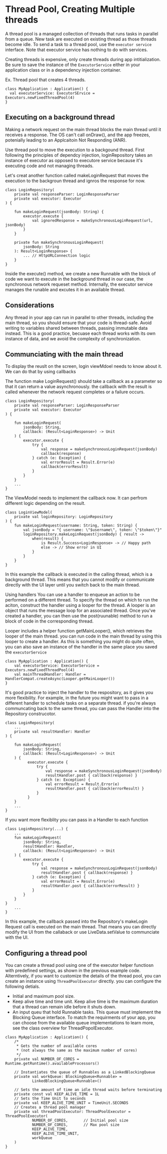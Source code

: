 # Thread Pool, Creating Multiple threads
A thread pool is a managed collection of threads that runs tasks in parallel from a queue. New task are executed on existing thread as those threads become idle. To send a task to a thread pool, use the `executor service` interface. Note that executor service has nothing to do with services. 

Creating threads is expensive, only create threads during app intitialization. Be sure to save the instance of the `ExecutorService` either in your application class or in a dependency injection container. 

 
Ex. Thread pool that creates 4 threads.
```
class MyApplication : Application() {
  val executorService: ExecutorSErvice = Executors.newFixedThreadPool(4)
}
```

## Executing on a background thread
Making a network request on the main thread blocks the main thread until it receives a response. The OS can't call onDraw(), and the app freezes, potenially leading to an Applcaitoin Not Responding (ANR). 

Use thread pool to move the execution to a backgound thread. First following the principles of dependcy injection, loginRepository takes an instance of executor as opposed to executore service because it's executing code and not managing threads. 

Let's creat another function called makeLoginRequest that moves the execution to the backgroun thread and ignros the response for now. 

```
class LoginRepository(
    private val responseParser: LoginResponseParser
    private val executor: Executor
) {

    fun makeLoginRequest(jsonBody: String) {
        executor.execute {
            val ignoredResponse = makeSynchronousLoginRequest(url, jsonBody)
        }
    }

    private fun makeSynchronousLoginRequest(
        jsonBody: String
    ): Result<LoginResponse> {
        ... // HttpURLConnection logic
    }
}
```

Inside the execute() method, we create a new Runnable with the block of code we want to execute in the background thread in our case, the synchronous network requeset method. Internally, the executor service manages the runable and excutes it in an available thread. 

## Considerations
Any thread in your app can run in parallel to other threads, including the main thread, so you should ensure that your code is thread-safe. Avoid writing to variables shared between threads, passing immutable data instead. This is a good practice, becuase each thread works with its own instance of data, and we avoid the complexity of synchronization. 

## Communciating with the main thread
To display the reuslt on the screen, login viewMdoel needs to know about it. We can do that by using callbacks

The function make LoginRequest() should take a callback as a parameter so that it can return a value asynchronously. the callback with the result is called whenever the network request completes or a failure occurs.

```
class LoginRepository(
    private val responseParser: LoginResponseParser
    private val executor: Executor
) {

    fun makeLoginRequest(
        jsonBody: String,
        callback: (Result<LoginResponse>) -> Unit
    ) {
        executor.execute {
            try {
                val response = makeSynchronousLoginRequest(jsonBody)
                callback(response)
            } catch (e: Exception) {
                val errorResult = Result.Error(e)
                callback(errorResult)
            }
        }
    }
    ...
}
```

The ViewModel needs to implement the callback now. It can perfrom different logic depending on the result. 

```
class LoginViewModel(
    private val loginRepository: LoginRepository
) {
    fun makeLoginRequest(username: String, token: String) {
        val jsonBody = "{ username: \"$username\", token: \"$token\"}"
        loginRepository.makeLoginRequest(jsonBody) { result ->
            when(result) {
                is Result.Success<LoginResponse> -> // Happy path
                else -> // Show error in UI
            }
        }
    }
}
```
In this example the callback is executed in the calling thread, which is a background thread. This means that you cannot modify or communicate directly with the UI layer until you switch back to the main thread. 

Using handlers 
You can use a handler to enqueue an action to be performed on a different thread. To specify the thread on which to run the aciton, construct the handler using a looper for the thread. A looper is an object that runs the message loop for an associated thread. Once you've created a handler, you can then use the post(ruunable) method to run a block of code in the corresponding thread. 

Looper includes a helper function getMainLooper(), which retrieves the looper of the main thread. you can run code in the main thread by using this looper to create a handler. As this is something you might do quite often, you can also save an instance of the handler in the same place you saved the `executorService`

```
class MyApplication : Application() {
    val executorService: ExecutorService = Executors.newFixedThreadPool(4)
    val mainThreadHandler: Handler = HandlerCompat.createAsync(Looper.getMainLooper())
}
```

It's good practice to inject the handler to the respository, as it gives you  more flexibility. For example, in the future you might want to pass in a different handler to schedule tasks on a separate thread. if you're always communcating back to the same thread, you can pass the Handler into the Repository construcotor. 

```
class LoginRepository(
    ...
    private val resultHandler: Handler
) {

    fun makeLoginRequest(
        jsonBody: String,
        callback: (Result<LoginResponse>) -> Unit
    ) {
          executor.execute {
              try {
                  val response = makeSynchronousLoginRequest(jsonBody)
                  resultHandler.post { callback(response) }
              } catch (e: Exception) {
                  val errorResult = Result.Error(e)
                  resultHandler.post { callback(errorResult) }
              }
          }
    }
    ...
}
```

If you want more flexiblity you can pass in a Handler to each function

```
class LoginRepository(...) {
    ...
    fun makeLoginRequest(
        jsonBody: String,
        resultHandler: Handler,
        callback: (Result<LoginResponse>) -> Unit
    ) {
        executor.execute {
            try {
                val response = makeSynchronousLoginRequest(jsonBody)
                resultHandler.post { callback(response) }
            } catch (e: Exception) {
                val errorResult = Result.Error(e)
                resultHandler.post { callback(errorResult) }
            }
        }
    }
}
    ...
}
```
In this example, the callback passed into the Repository's makeLogin Request call is executed on the main thread. That means you can directly modify the UI from the callaback or use LiveData.setValue to communciate with the UI. 

## Configuring a thread pool
You can create a thread pool using one of the executor helper functiosn with predefined settings, as shown in the previous example code. Alterntively, if you want to customize the details of the thread pool, you can create an instance using `ThreadPoolExecutor` directly. you can configure the following detials. 

- Initial and maximum pool size. 
- Keep alive time and time unit. Keep alive time is the maximum duration that a thread can remain idle before it shuts down. 
- An input queu that hold Runnable tasks. This queue must implement the Blocking Queue interface. To match the requirments of your app, you can choose from the available queue implementations to learn more, see the class overview for ThreadPopolExecutor. 
```
class MyApplication : Application() {
    /*
     * Gets the number of available cores
     * (not always the same as the maximum number of cores)
     */
    private val NUMBER_OF_CORES = Runtime.getRuntime().availableProcessors()

    // Instantiates the queue of Runnables as a LinkedBlockingQueue
    private val workQueue: BlockingQueue<Runnable> =
            LinkedBlockingQueue<Runnable>()

    // Sets the amount of time an idle thread waits before terminating
    private const val KEEP_ALIVE_TIME = 1L
    // Sets the Time Unit to seconds
    private val KEEP_ALIVE_TIME_UNIT = TimeUnit.SECONDS
    // Creates a thread pool manager
    private val threadPoolExecutor: ThreadPoolExecutor = ThreadPoolExecutor(
            NUMBER_OF_CORES,       // Initial pool size
            NUMBER_OF_CORES,       // Max pool size
            KEEP_ALIVE_TIME,
            KEEP_ALIVE_TIME_UNIT,
            workQueue
    )
}
```

